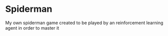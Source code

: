 # Spiderman
My own spiderman game created to be played by an reinforcement learning agent in order to master it
